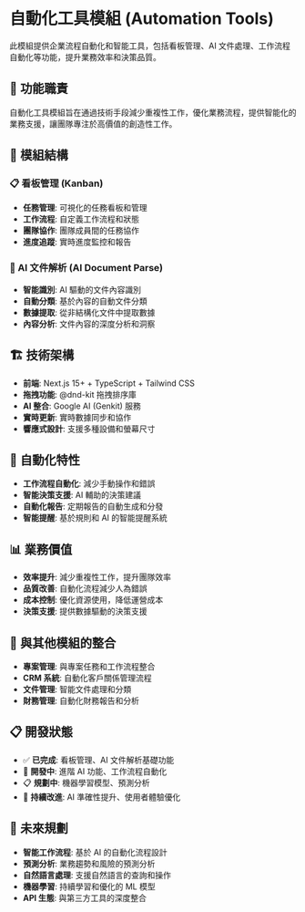 # 自動化工具模組 (Automation Tools)

此模組提供企業流程自動化和智能工具，包括看板管理、AI 文件處理、工作流程自動化等功能，提升業務效率和決策品質。

## 🎯 功能職責

自動化工具模組旨在通過技術手段減少重複性工作，優化業務流程，提供智能化的業務支援，讓團隊專注於高價值的創造性工作。

## 📁 模組結構

### 📋 看板管理 (Kanban)
- **任務管理**: 可視化的任務看板和管理
- **工作流程**: 自定義工作流程和狀態
- **團隊協作**: 團隊成員間的任務協作
- **進度追蹤**: 實時進度監控和報告

### 🤖 AI 文件解析 (AI Document Parse)
- **智能識別**: AI 驅動的文件內容識別
- **自動分類**: 基於內容的自動文件分類
- **數據提取**: 從非結構化文件中提取數據
- **內容分析**: 文件內容的深度分析和洞察

## 🏗️ 技術架構

- **前端**: Next.js 15+ + TypeScript + Tailwind CSS
- **拖拽功能**: @dnd-kit 拖拽排序庫
- **AI 整合**: Google AI (Genkit) 服務
- **實時更新**: 實時數據同步和協作
- **響應式設計**: 支援多種設備和螢幕尺寸

## 🔄 自動化特性

- **工作流程自動化**: 減少手動操作和錯誤
- **智能決策支援**: AI 輔助的決策建議
- **自動化報告**: 定期報告的自動生成和分發
- **智能提醒**: 基於規則和 AI 的智能提醒系統

## 📊 業務價值

- **效率提升**: 減少重複性工作，提升團隊效率
- **品質改善**: 自動化流程減少人為錯誤
- **成本控制**: 優化資源使用，降低運營成本
- **決策支援**: 提供數據驅動的決策支援

## 🔄 與其他模組的整合

- **專案管理**: 與專案任務和工作流程整合
- **CRM 系統**: 自動化客戶關係管理流程
- **文件管理**: 智能文件處理和分類
- **財務管理**: 自動化財務報告和分析

## 📋 開發狀態

- ✅ **已完成**: 看板管理、AI 文件解析基礎功能
- 🚧 **開發中**: 進階 AI 功能、工作流程自動化
- 📋 **規劃中**: 機器學習模型、預測分析
- 🔄 **持續改進**: AI 準確性提升、使用者體驗優化

## 🚀 未來規劃

- **智能工作流程**: 基於 AI 的自動化流程設計
- **預測分析**: 業務趨勢和風險的預測分析
- **自然語言處理**: 支援自然語言的查詢和操作
- **機器學習**: 持續學習和優化的 ML 模型
- **API 生態**: 與第三方工具的深度整合
